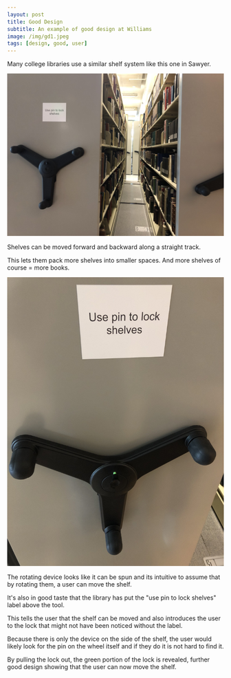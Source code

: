 ```yaml
---
layout: post
title: Good Design 
subtitle: An example of good design at Williams
image: /img/gd1.jpeg
tags: [design, good, user]
---
```


Many college libraries use a similar shelf system like this one in Sawyer. 

![Shelf View 1](/img/gd2.jpeg)

Shelves can be moved forward and backward along a straight track. 

This lets them pack more shelves into smaller spaces. And more shelves of course = more books. 

![Shelf View 2](/img/gd1.jpeg)

The rotating device looks like it can be spun and its intuitive to assume that by rotating them, a user can move the shelf. 

It's also in good taste that the library has put the "use pin to lock shelves" label above the tool. 

This tells the user that the shelf can be moved and also introduces the user to the lock that might not have been noticed without the label. 

Because there is only the device on the side of the shelf, the user would likely look for the pin on the wheel itself and if they do it is not hard to find it. 

By pulling the lock out, the green portion of the lock is revealed, further good design showing that the user can now move the shelf. 
